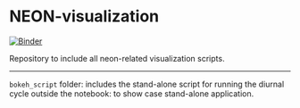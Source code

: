 # NEON-visualization
[![Binder](https://mybinder.org/badge_logo.svg)](https://mybinder.org/v2/gh/NCAR/NEON-visualization.git/main)

Repository to include all neon-related visualization scripts. 


--------------
``bokeh_script`` folder:  includes the stand-alone script for running the diurnal cycle outside the notebook: to show case stand-alone application. 
